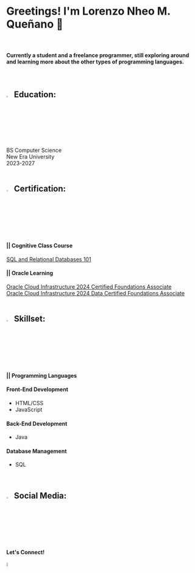 <h1>Greetings! I'm Lorenzo Nheo M. Queñano 👋</h1>
<br><h4>Currently a student and a freelance programmer, still exploring around and learning more about the other types of programming languages.</h4></br>

<h2><img src="https://cdn-icons-gif.flaticon.com/17905/17905171.gif" width="3%" height="3%"> Education:</h2>
BS Computer Science</br>
New Era University</br>
2023-2027</br>
<br>

<h2><img src="https://cdn-icons-gif.flaticon.com/17490/17490068.gif" width="3%" height="3%"> Certification:</h2>
<h4>|| Cognitive Class Course</h4>
<a href="https://courses.cognitiveclass.ai/certificates/affe1f6bd68c4e1cafc87bf22bbb135f">SQL and Relational Databases 101</a></br>
<h4>|| Oracle Learning</h4>
<a href="https://catalog-education.oracle.com/ords/certview/sharebadge?id=C22310FBC01945E531146CF325A1DA310082DC6F0EA7ABC05D84F2F715A94AFC">Oracle Cloud Infrastructure 2024 Certified Foundations Associate</a></br>
<a href="https://catalog-education.oracle.com/ords/certview/sharebadge?id=C22310FBC01945E531146CF325A1DA312A77362A85E2B1C2CE2718A33718964F">Oracle Cloud Infrastructure 2024 Data Certified Foundations Associate</a></br>
<br>

<h2><img src="https://cdn-icons-gif.flaticon.com/9821/9821975.gif" width="3%" height="3%"> Skillset:</h2>
<h4>|| Programming Languages</h4>
<h4> Front-End Development </h4>
<ul>
   <li> HTML/CSS </li>
   <li> JavaScript </li>
</ul>
<h4> Back-End Development </h4>
<ul>
   <li> Java </li>
</ul>
<h4> Database Management </h4>
<ul>
   <li> SQL </li>
</ul>
<br>

<h2><img src="https://cdn-icons-gif.flaticon.com/9872/9872481.gif" width="3%" height="3%"> Social Media:</h2>
<h4>Let's Connect!</h4>
<a href="https://www.linkedin.com/in/lnmquenano/"><img src="https://play-lh.googleusercontent.com/dWGBdDzI8mxlZqXT3qBt4eWmCaWLq-OXfZYea1hu6ODmMj1cLIeQak6Gsecn4zJoflE-" width="5% height="5%"></a>
